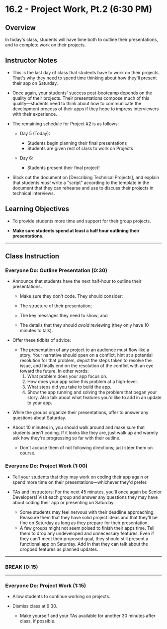 # 16.2 - Project Work, Pt.2 (6:30 PM)

## Overview

In today's class, students will have time both to outline their presentations, and to complete work on their projects.

## Instructor Notes

* This is the last day of class that students have to work on their projects. That's why they need to spend time thinking about how they'll present their app on Saturday. 

* Once again, your students' success post-bootcamp depends on the quality of their projects. Their presentations compose much of this quality—students need to think about how to communicate the development process of their apps if they hope to impress interviewers with their experience.

* The remaining schedule for Project #2 is as follows:

  * Day 5 (Today):

    * Students begin planning their final presentations
    * Students are given rest of class to work on Projects

  * Day 6:
    * Students present their final project! 

* Slack out the document on [Describing Technical Projects], and explain that students _must_ write a "script" according to the template in the document that they can rehearse and use to discuss their projects in technical interviews.

## Learning Objectives

* To provide students more time and support for their group projects.

* **Make sure students spend at least a half hour outlining their presentations**.

- - -

## Class Instruction

### Everyone Do: Outline Presentation (0:30)

* Announce that students have the next half-hour to outline their presentations.

  * Make sure they don't code. They should consider:

  * The structure of their presentation; 
  * The key messages they need to show; and 
  * The details that they should _avoid_ reviewing (they only have 10 minutes to talk).

* Offer these tidbits of advice:

  * The presentation of any project to an audience must flow like a story. Your narrative should open on a conflict, hint at a potential resolution for that problem, depict the steps taken to resolve the issue, and finally end on the resolution of the conflict with an eye toward the future. In other words:
    1. What problem does your app focus on.
    2. How does your app solve this problem at a high-level.
    3. What steps did you take to build the app.
    4. Show the app running and solving the problem that began your story. Also talk about what features you'd like to add in an update to your app.

* While the groups organize their presentations, offer to answer any questions about Saturday. 

* About 10 minutes in, you should walk around and make sure that students aren't coding. If it looks like they are, just walk up and warmly ask how they're progressing so far with their outline. 

  * Don't accuse them of not following directions; just steer them on course.

### Everyone Do: Project Work (1:00)

* Tell your students that they may work on coding their app again or spend more time on their presentations—whichever they'd prefer.

* TAs and Instructors: For the next 45 minutes, you'll once again be Senior Developers! Visit each group and answer any questions they may have about coding their app or presenting on Saturday. 
  * Some students may feel nervous with their deadline approaching. Reassure them that they have solid project ideas and that they'll be fine on Saturday as long as they prepare for their presentation.
  * A few groups might not seem poised to finish their apps time. Tell them to drop any undeveloped and unnecessary features. Even if they can't meet their proposed goal, they should still present a functional app on Saturday. Add in that they can talk about the dropped features as planned updates.

- - -

### BREAK (0:15)

- - -

### Everyone Do: Project Work (1:15)

* Allow students to continue working on projects.

* Dismiss class at 9:30.

  * Make yourself and your TAs available for another 30 minutes after class, if possible.
  
